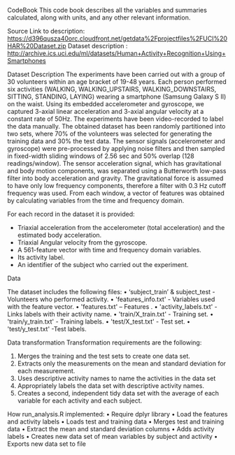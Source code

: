 CodeBook
This code book describes all the variables and summaries calculated, along with units, and any other relevant information.

Source
Link to description: https://d396qusza40orc.cloudfront.net/getdata%2Fprojectfiles%2FUCI%20HAR%20Dataset.zip
Dataset description : http://archive.ics.uci.edu/ml/datasets/Human+Activity+Recognition+Using+Smartphones

Dataset Description
The experiments have been carried out with a group of 30 volunteers within an age bracket of 19-48 years. Each person performed six activities (WALKING, WALKING_UPSTAIRS, WALKING_DOWNSTAIRS, SITTING, STANDING, LAYING) wearing a smartphone (Samsung Galaxy S II) on the waist. Using its embedded accelerometer and gyroscope, we captured 3-axial linear acceleration and 3-axial angular velocity at a constant rate of 50Hz. The experiments have been video-recorded to label the data manually. The obtained dataset has been randomly partitioned into two sets, where 70% of the volunteers was selected for generating the training data and 30% the test data.
The sensor signals (accelerometer and gyroscope) were pre-processed by applying noise filters and then sampled in fixed-width sliding windows of 2.56 sec and 50% overlap (128 readings/window). The sensor acceleration signal, which has gravitational and body motion components, was separated using a Butterworth low-pass filter into body acceleration and gravity. The gravitational force is assumed to have only low frequency components, therefore a filter with 0.3 Hz cutoff frequency was used. From each window, a vector of features was obtained by calculating variables from the time and frequency domain.

For each record in the dataset it is provided:
- Triaxial acceleration from the accelerometer (total acceleration) and the estimated body acceleration.
- Triaxial Angular velocity from the gyroscope.
- A 561-feature vector with time and frequency domain variables.
- Its activity label.
- An identifier of the subject who carried out the experiment.

Data

The dataset includes the following files:
•	‘subject_train’ & subject_test - Volunteers who performed activity. 
•	'features_info.txt' - Variables used with the feature vector.
•	'features.txt' – Features .
•	'activity_labels.txt' - Links labels with their activity name.
•	'train/X_train.txt' - Training set.
•	'train/y_train.txt' - Training labels.
•	'test/X_test.txt' - Test set.
•	'test/y_test.txt' -Test labels.

Data transformation
Transformation requirements are the following:
1.	Merges the training and the test sets to create one data set.
2.	Extracts only the measurements on the mean and standard deviation for each measurement.
3.	Uses descriptive activity names to name the activities in the data set
4.	Appropriately labels the data set with descriptive activity names.
5.	Creates a second, independent tidy data set with the average of each variable for each activity and each subject.

How run_analysis.R implemented:
•	Require dplyr library
•	Load the features and activity labels
•	Loads test and training data
•	Merges test and training data
•	Extract the mean and standard deviation columns
•	Adds activity labels
•	Creates new data set of mean variables by subject and activity
•	Exports new data set to file
